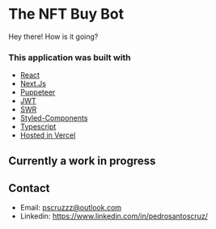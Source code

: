 # The NFT Buy Bot

Hey there! How is it going?

### This application was built with

* [React](https://pt-br.reactjs.org/docs/hooks-intro.html)
* [Next.Js](https://nextjs.org/)
* [Puppeteer](https://pptr.dev/)
* [JWT](https://jwt.io/)
* [SWR](https://swr.vercel.app/)
* [Styled-Components](https://styled-components.com/)
* [Typescript](https://www.typescriptlang.org/)
* [Hosted in Vercel](vercel.com)

## Currently a work in progress

## Contact

* Email: pscruzzz@outlook.com
* Linkedin: https://www.linkedin.com/in/pedrosantoscruz/
